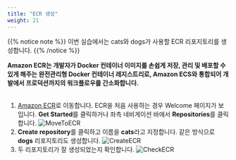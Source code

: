 ```yaml
---
title: "ECR 생성"
weight: 21
---
```


{{% notice note %}}
이번 실습에서는 cats와 dogs가 사용할 ECR 리포지토리를 생성합니다. 
{{% /notice %}}

**Amazon ECR는 개발자가 Docker 컨테이너 이미지를 손쉽게 저장, 관리 및 배포할 수 있게 해주는 완전관리형 Docker 컨테이너 레지스트리로, Amazon ECS와 통합되어 개발에서 프로덕션까지의 워크플로우를 간소화합니다.** <br/><br/>

1. [Amazon ECR](https://console.aws.amazon.com/ecr)로 이동합니다. ECR을 처음 사용하는 경우 Welcome 페이지가 보입니다. **Get Started**를 클릭하거나 좌측 네비게이션 바에서 **Repositories**를 클릭합니다. 
![MoveToECR](/images/ecr/ecr_3.png)
1. **Create repository**를 클릭하고 이름을 **cats**라고 지정합니다. 같은 방식으로 **dogs** 리포지토리도 생성합니다. 
![CreateECR](/images/ecr/ecr_4.png)
1. 두 리포지토리가 잘 생성되었는지 확인합니다.
![CheckECR](/images/ecr/ecr_5.png)